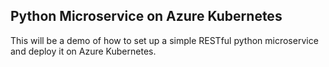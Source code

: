 ## Python Microservice on Azure Kubernetes

This will be a demo of how to set up a simple RESTful python microservice and 
deploy it on Azure Kubernetes.


